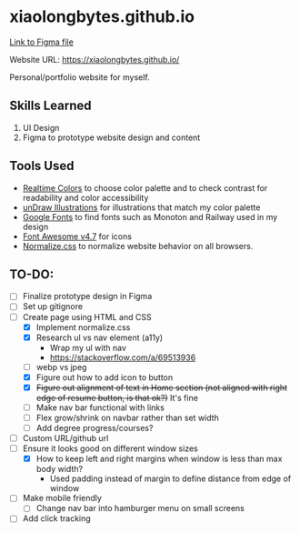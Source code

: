 # xiaolongbytes.github.io
[Link to Figma file](https://www.figma.com/file/zfkwEcGIBBs7vR97tzkndb/April's-Personal-Website?type=design&node-id=0%3A1&mode=design&t=CfYblM5eLAY2hOoo-1)

Website URL: https://xiaolongbytes.github.io/

Personal/portfolio website for myself.

## Skills Learned
1. UI Design
2. Figma to prototype website design and content

## Tools Used
- [Realtime Colors](https://realtimecolors.com/?colors=040201-FBEEEA-853619-f2c9ba-bc4d24) to choose color palette and to check contrast for readability and color accessibility
- [unDraw Illustrations](https://undraw.co/illustrations) for illustrations that match my color palette
- [Google Fonts](https://fonts.google.com/specimen/Monoton?query=monoton) to find fonts such as Monoton and Railway used in my design
- [Font Awesome v4.7](https://fontawesome.com/v4/icons/) for icons
- [Normalize.css](https://necolas.github.io/normalize.css/) to normalize website behavior on all browsers.

## TO-DO:
- [ ] Finalize prototype design in Figma
- [ ] Set up gitignore 
- [ ] Create page using HTML and CSS
    - [X] Implement normalize.css
    - [X] Research ul vs nav element (a11y)
        - Wrap my ul with nav
        - https://stackoverflow.com/a/69513936
    - [ ] webp vs jpeg
    - [X] Figure out how to add icon to button
    - [X] ~~Figure out alignment of text in Home section (not aligned with right edge of resume button, is that ok?)~~ It's fine
    - [ ] Make nav bar functional with links
    - [ ] Flex grow/shrink on navbar rather than set width
    - [ ] Add degree progress/courses?
- [ ] Custom URL/github url
- [ ] Ensure it looks good on different window sizes
    - [X] How to keep left and right margins when window is less than max body width?
        - Used padding instead of margin to define distance from edge of window
- [ ] Make mobile friendly
    - [ ] Change nav bar into hamburger menu on small screens
- [ ] Add click tracking
